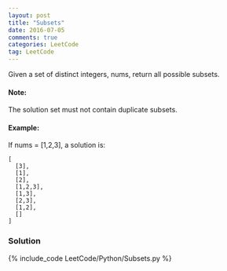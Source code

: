 ```yaml
---
layout: post
title: "Subsets"
date: 2016-07-05
comments: true
categories: LeetCode
tag: LeetCode
---
```


Given a set of distinct integers, nums, return all possible subsets.

#### Note: 
The solution set must not contain duplicate subsets.

#### Example:
If nums = [1,2,3], a solution is:
```
[
  [3],
  [1],
  [2],
  [1,2,3],
  [1,3],
  [2,3],
  [1,2],
  []
]
```
<!--more-->
### Solution
{% include_code LeetCode/Python/Subsets.py %}
